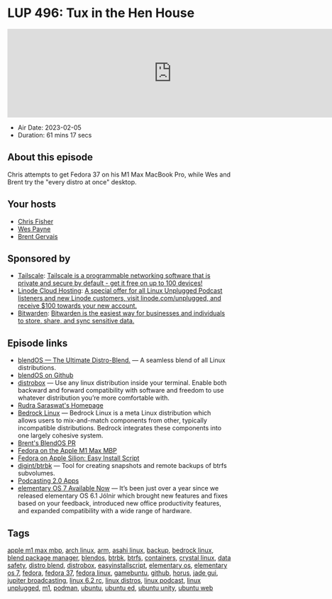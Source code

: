 # LUP 496: Tux in the Hen House

<iframe src="https://player.fireside.fm/v2/RUkczH-V+yAvdyzde?theme=dark" width="740" height="200" frameborder="0" scrolling="no"></iframe>

* Air Date: 2023-02-05
* Duration: 61 mins 17 secs

## About this episode

Chris attempts to get Fedora 37 on his M1 Max MacBook Pro, while Wes and Brent try the "every distro at once" desktop.

## Your hosts
* [Chris Fisher](https://linuxunplugged.com/hosts/chrislas)
* [Wes Payne](https://linuxunplugged.com/hosts/wes)
* [Brent Gervais](https://linuxunplugged.com/hosts/brent)

## Sponsored by

  * [Tailscale](http://tailscale.com/linuxunplugged): [Tailscale is a programmable networking software that is private and secure by default - get it free on up to 100 devices!](http://tailscale.com/linuxunplugged)
  * [Linode Cloud Hosting](https://linode.com/unplugged): [A special offer for all Linux Unplugged Podcast listeners and new Linode customers, visit linode.com/unplugged, and receive $100 towards your new account. ](https://linode.com/unplugged)
  * [Bitwarden](https://bitwarden.com/linux): [Bitwarden is the easiest way for businesses and individuals to store, share, and sync sensitive data.](https://bitwarden.com/linux)



## Episode links

  * [blendOS — The Ultimate Distro-Blend.](https://blendos.co/ "blendOS — The Ultimate Distro-Blend.") — A seamless blend of all Linux distributions.
  * [blendOS on Github](https://github.com/blend-os "blendOS on Github")
  * [distrobox](https://github.com/89luca89/distrobox "distrobox") — Use any linux distribution inside your terminal. Enable both backward and forward compatibility with software and freedom to use whatever distribution you’re more comfortable with.
  * [Rudra Saraswat's Homepage](https://about.ruds.io/ "Rudra Saraswat's Homepage")
  * [Bedrock Linux](https://bedrocklinux.org/ "Bedrock Linux") — Bedrock Linux is a meta Linux distribution which allows users to mix-and-match components from other, typically incompatible distributions. Bedrock integrates these components into one largely cohesive system.
  * [Brent's BlendOS PR](https://github.com/blend-os/skel-blend/pull/2 "Brent's BlendOS PR")
  * [Fedora on the Apple M1 Max MBP](https://fedoraproject.org/wiki/SIGs/Asahi "Fedora on the Apple M1 Max MBP")
  * [Fedora on Apple Silion: Easy Install Script](https://github.com/leifliddy/asahi-fedora-builder "Fedora on Apple Silion: Easy Install Script")
  * [digint/btrbk](https://github.com/digint/btrbk "digint/btrbk") — Tool for creating snapshots and remote backups of btrfs subvolumes.
  * [Podcasting 2.0 Apps](https://podcastindex.org/apps?appTypes=app&elements=Value "Podcasting 2.0 Apps")
  * [elementary OS 7 Available Now](https://blog.elementary.io/os-7-available-now/ "elementary OS 7 Available Now") — It’s been just over a year since we released elementary OS 6.1 Jólnir which brought new features and fixes based on your feedback, introduced new office productivity features, and expanded compatibility with a wide range of hardware.



## Tags

[apple m1 max mbp](https://linuxunplugged.com/tags/apple%20m1%20max%20mbp), [arch linux](https://linuxunplugged.com/tags/arch%20linux), [arm](https://linuxunplugged.com/tags/arm), [asahi linux](https://linuxunplugged.com/tags/asahi%20linux), [backup](https://linuxunplugged.com/tags/backup), [bedrock linux](https://linuxunplugged.com/tags/bedrock%20linux), [blend package manager](https://linuxunplugged.com/tags/blend%20package%20manager), [blendos](https://linuxunplugged.com/tags/blendos), [btrbk](https://linuxunplugged.com/tags/btrbk), [btrfs](https://linuxunplugged.com/tags/btrfs), [containers](https://linuxunplugged.com/tags/containers), [crystal linux](https://linuxunplugged.com/tags/crystal%20linux), [data safety](https://linuxunplugged.com/tags/data%20safety), [distro blend](https://linuxunplugged.com/tags/distro%20blend), [distrobox](https://linuxunplugged.com/tags/distrobox), [easyinstallscript](https://linuxunplugged.com/tags/easyinstallscript), [elementary os](https://linuxunplugged.com/tags/elementary%20os), [elementary os 7](https://linuxunplugged.com/tags/elementary%20os%207), [fedora](https://linuxunplugged.com/tags/fedora), [fedora 37](https://linuxunplugged.com/tags/fedora%2037), [fedora linux](https://linuxunplugged.com/tags/fedora%20linux), [gamebuntu](https://linuxunplugged.com/tags/gamebuntu), [github](https://linuxunplugged.com/tags/github), [horus](https://linuxunplugged.com/tags/horus), [jade gui](https://linuxunplugged.com/tags/jade%20gui), [jupiter broadcasting](https://linuxunplugged.com/tags/jupiter%20broadcasting), [linux 6.2 rc](https://linuxunplugged.com/tags/linux%206.2%20rc), [linux distros](https://linuxunplugged.com/tags/linux%20distros), [linux podcast](https://linuxunplugged.com/tags/linux%20podcast), [linux unplugged](https://linuxunplugged.com/tags/linux%20unplugged), [m1](https://linuxunplugged.com/tags/m1), [podman](https://linuxunplugged.com/tags/podman), [ubuntu](https://linuxunplugged.com/tags/ubuntu), [ubuntu ed](https://linuxunplugged.com/tags/ubuntu%20ed), [ubuntu unity](https://linuxunplugged.com/tags/ubuntu%20unity), [ubuntu web](https://linuxunplugged.com/tags/ubuntu%20web)